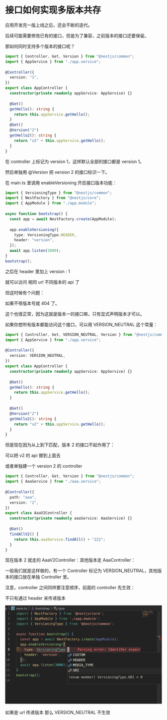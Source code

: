 # 接口如何实现多版本共存

应用开发完一版上线之后，还会不断的迭代。

后续可能需要修改已有的接口，但是为了兼容，之前版本的接口还要保留。

那如何同时支持多个版本的接口呢？

```ts
import { Controller, Get, Version } from "@nestjs/common";
import { AppService } from "./app.service";

@Controller({
  version: "1",
})
export class AppController {
  constructor(private readonly appService: AppService) {}

  @Get()
  getHello(): string {
    return this.appService.getHello();
  }
  @Get()
  @Version("2")
  getHello2(): string {
    return "v2" + this.appService.getHello();
  }
}
```

在 controller 上标记为 version 1，这样默认全部的接口都是 version 1。

然后单独用 @Version 把 version 2 的接口标识一下。

在 main.ts 里调用 enableVersioning 开启接口版本功能：

```ts
import { VersioningType } from "@nestjs/common";
import { NestFactory } from "@nestjs/core";
import { AppModule } from "./app.module";

async function bootstrap() {
  const app = await NestFactory.create(AppModule);

  app.enableVersioning({
    type: VersioningType.HEADER,
    header: "version",
  });
  await app.listen(3000);
}
bootstrap();
```

之后在 header 里加上 version : 1

就可以访问 相同 url 不同版本的 api 了

但这时候有个问题：

如果不带版本号就 404 了。

这个也很正常，因为这就是版本一的接口嘛，只有显式声明版本才可以。

如果你想所有版本都能访问这个接口，可以用 VERSION_NEUTRAL 这个常量：

```ts
import { Controller, Get, VERSION_NEUTRAL, Version } from "@nestjs/common";
import { AppService } from "./app.service";

@Controller({
  version: VERSION_NEUTRAL,
})
export class AppController {
  constructor(private readonly appService: AppService) {}

  @Get()
  getHello(): string {
    return this.appService.getHello();
  }

  @Get()
  @Version("2")
  getHello2(): string {
    return "v2" + this.appService.getHello();
  }
}
```

但是现在因为从上到下匹配，版本 2 的接口不起作用了：

可以把 v2 的 api 挪到上面去

或者单独建一个 version 2 的 controller

```ts
import { Controller, Get, Version } from "@nestjs/common";
import { AaaService } from "./aaa.service";

@Controller({
  path: "aaa",
  version: "2",
})
export class AaaV2Controller {
  constructor(private readonly aaaService: AaaService) {}

  @Get()
  findAllV2() {
    return this.aaaService.findAll() + "222";
  }
}
```

现在版本 2 就走的 AaaV2Controller：其他版本走 AaaController：

一般我们就是这样做的，有一个 Controller 标记为 VERSION_NEUTRAL，其他版本的接口放在单独 Controller 里。

注意，controller 之间同样要注意顺序，前面的 controller 先生效：

不只有通过 header 来传递版本

![](./images/13.接口如何实现多版本共存/版本传递方式.jpg)

如果是 url 传递版本 那么 VERSION_NEUTRAL 不生效
